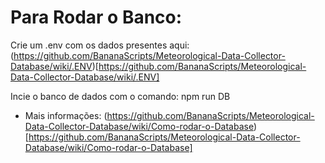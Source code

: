 # Para Rodar o Banco:

Crie um .env com os dados presentes aqui: (https://github.com/BananaScripts/Meteorological-Data-Collector-Database/wiki/.ENV)[https://github.com/BananaScripts/Meteorological-Data-Collector-Database/wiki/.ENV]


Incie o banco de dados com o comando: npm run DB
* Mais informações: (https://github.com/BananaScripts/Meteorological-Data-Collector-Database/wiki/Como-rodar-o-Database)[https://github.com/BananaScripts/Meteorological-Data-Collector-Database/wiki/Como-rodar-o-Database]